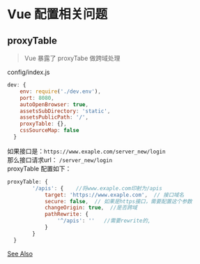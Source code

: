 # Vue 配置相关问题

## proxyTable

> Vue 暴露了 proxyTabe 做跨域处理

config/index.js
```js
dev: {
    env: require('./dev.env'),
    port: 8080,
    autoOpenBrowser: true,
    assetsSubDirectory: 'static',
    assetsPublicPath: '/',
    proxyTable: {},   
    cssSourceMap: false
  }
```

如果接口是：`https://www.exaple.com/server_new/login`  
那么接口请求url： `/server_new/login`  
proxyTable 配置如下：
```js
proxyTable: {
        '/apis': {    //将www.exaple.com印射为/apis
            target: 'https://www.exaple.com',  // 接口域名
            secure: false,  // 如果是https接口，需要配置这个参数
            changeOrigin: true,  //是否跨域
            pathRewrite: {
                '^/apis': ''   //需要rewrite的,
            }              
        }
  }
```

[See Also](https://segmentfault.com/a/1190000011007043)
